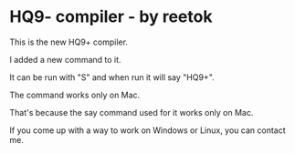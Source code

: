 # HQ9- compiler - by reetok
This is the new HQ9+ compiler.

I added a new command to it.

It can be run with "S" and when run it will say "HQ9+".

The command works only on Mac.

That's because the say command used for it works only on Mac.

If you come up with a way to work on Windows or Linux, you can contact me.
